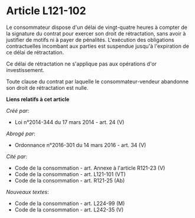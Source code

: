 # Article L121-102

Le consommateur dispose d'un délai de vingt-quatre heures à compter de la signature du contrat pour exercer son droit de
rétractation, sans avoir à justifier de motifs ni à payer de pénalités. L'exécution des obligations contractuelles incombant
aux parties est suspendue jusqu'à l'expiration de ce délai de rétractation.

Ce délai de rétractation ne s'applique pas aux opérations d'or investissement.

Toute clause du contrat par laquelle le consommateur-vendeur abandonne son droit de rétractation est nulle.

**Liens relatifs à cet article**

_Créé par_:

  - Loi n°2014-344 du 17 mars 2014 - art. 24 (V)

_Abrogé par_:

  - Ordonnance n°2016-301 du 14 mars 2016 - art. 34 (V)

_Cité par_:

  - Code de la consommation - art. Annexe à l'article R121-23 (V)
  - Code de la consommation - art. L121-101 (VT)
  - Code de la consommation - art. R121-25 (Ab)

_Nouveaux textes_:

  - Code de la consommation - art. L224-99 (M)
  - Code de la consommation - art. L242-35 (V)
